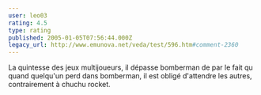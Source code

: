 ```yaml
---
user: leo03
rating: 4.5
type: rating
published: 2005-01-05T07:56:44.000Z
legacy_url: http://www.emunova.net/veda/test/596.htm#comment-2360
---
```

La quintesse des jeux multijoueurs, il dépasse bomberman de par le fait qu quand quelqu'un perd dans bomberman, il est obligé d'attendre les autres, contrairement à chuchu rocket.